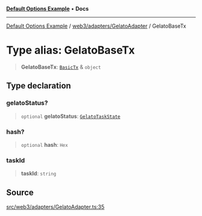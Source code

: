 [**Default Options Example**](../../../../README.md) • **Docs**

***

[Default Options Example](../../../../modules.md) / [web3/adapters/GelatoAdapter](../README.md) / GelatoBaseTx

# Type alias: GelatoBaseTx

> **GelatoBaseTx**: [`BasicTx`](../../types/type-aliases/BasicTx.md) & `object`

## Type declaration

### gelatoStatus?

> `optional` **gelatoStatus**: [`GelatoTaskState`](../enumerations/GelatoTaskState.md)

### hash?

> `optional` **hash**: `Hex`

### taskId

> **taskId**: `string`

## Source

[src/web3/adapters/GelatoAdapter.ts:35](https://github.com/bgd-labs/fe-shared/blob/022d31eeb7e61eeffe2ddf65992458f822122ffc/src/web3/adapters/GelatoAdapter.ts#L35)
